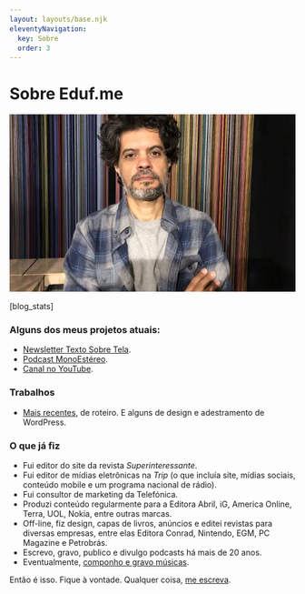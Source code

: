 ```yaml
---
layout: layouts/base.njk
eleventyNavigation:
  key: Sobre
  order: 3
---
```

# Sobre Eduf.me

<img src="images/eduf_perfil640.webp" alt="Perfil do Eduf" />

[blog_stats]

### Alguns dos meus projetos atuais:

<ul>
    <li><a href="http://eduf.me/newsletter/" rel="me">Newsletter Texto Sobre Tela</a>.</li>
    <li><a href="https://eduf.me/monoestereo/"  rel="me">Podcast MonoEstéreo</a>.</li>
    <li><a href="https://www.youtube.com/c/eduardofernandex">Canal no YouTube</a>.</li>
</ul>

### Trabalhos

<ul>
<li><a href="https://eduf.me/trabalho/">Mais recentes</a>, de roteiro. E alguns de design e adestramento de WordPress.</li>
</ul>

### O que já fiz

- Fui editor do site da revista <em>Superinteressante</em>.
- Fui editor de mídias eletrônicas na <em>Trip</em> (o que incluía site, mídias sociais, conteúdo mobile e um programa nacional de rádio).
- Fui consultor de marketing da Telefónica.
- Produzi conteúdo regularmente para a Editora Abril, iG, America Online, Terra, UOL, Nokia, entre outras marcas.
- Off-line, fiz design, capas de livros, anúncios e editei revistas para diversas empresas, entre elas Editora Conrad, Nintendo, EGM, PC Magazine e Petrobrás.
- Escrevo, gravo, publico e divulgo podcasts há mais de 20 anos.
- Eventualmente, <a href="https://soundcloud.com/eduf" rel="me">componho e gravo músicas</a>.

Então é isso. Fique à vontade. Qualquer coisa, <a href="&#109;&#97;&#105;&#108;&#116;&#111;&#58;&#101;&#100;&#117;&#102;&#64;&#101;&#100;&#117;&#102;&#46;&#109;&#101;">me escreva</a>.